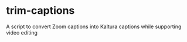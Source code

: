 # trim-captions
A script to convert Zoom captions into Kaltura captions while supporting video editing
